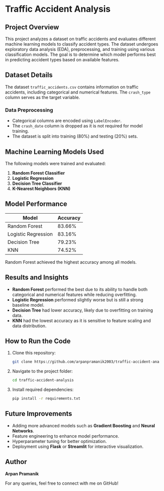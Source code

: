 # Traffic Accident Analysis

## Project Overview
This project analyzes a dataset on traffic accidents and evaluates different machine learning models to classify accident types. The dataset undergoes exploratory data analysis (EDA), preprocessing, and training using various classification models. The goal is to determine which model performs best in predicting accident types based on available features.

## Dataset Details
The dataset `traffic_accidents.csv` contains information on traffic accidents, including categorical and numerical features. The `crash_type` column serves as the target variable. 

### Data Preprocessing
- Categorical columns are encoded using `LabelEncoder`.
- The `crash_date` column is dropped as it is not required for model training.
- The dataset is split into training (80%) and testing (20%) sets.

## Machine Learning Models Used
The following models were trained and evaluated:
1. **Random Forest Classifier**
2. **Logistic Regression**
3. **Decision Tree Classifier**
4. **K-Nearest Neighbors (KNN)**

## Model Performance
| Model                 | Accuracy |
|----------------------|----------|
| Random Forest       | 83.66%   |
| Logistic Regression | 83.16%   |
| Decision Tree       | 79.23%   |
| KNN                 | 74.52%   |

Random Forest achieved the highest accuracy among all models.

## Results and Insights
- **Random Forest** performed the best due to its ability to handle both categorical and numerical features while reducing overfitting.
- **Logistic Regression** performed slightly worse but is still a strong baseline model.
- **Decision Tree** had lower accuracy, likely due to overfitting on training data.
- **KNN** had the lowest accuracy as it is sensitive to feature scaling and data distribution.

## How to Run the Code
1. Clone this repository:
   ```sh
   git clone https://github.com/arpanpramanik2003/traffic-accident-analysis.git
   ```
2. Navigate to the project folder:
   ```sh
   cd traffic-accident-analysis
   ```
3. Install required dependencies:
   ```sh
   pip install -r requirements.txt
   ```

## Future Improvements
- Adding more advanced models such as **Gradient Boosting** and **Neural Networks**.
- Feature engineering to enhance model performance.
- Hyperparameter tuning for better optimization.
- Deployment using **Flask** or **Streamlit** for interactive visualization.

## Author
**Arpan Pramanik**

For any queries, feel free to connect with me on GitHub!
